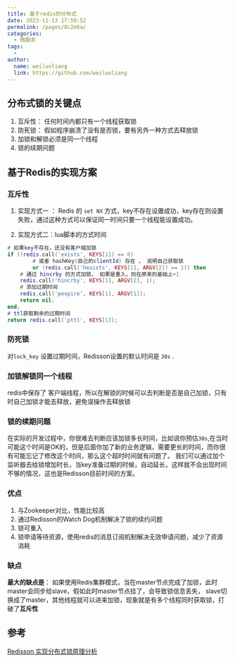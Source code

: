 ```yaml
---
title: 基于redis的分布式
date: 2023-11-13 17:59:52
permalink: /pages/8c2e6a/
categories:
  - 微服务
tags:
  - 
author: 
  name: weiluoliang
  link: https://github.com/weiluoliang
---
```


## 分布式锁的关键点
1. 互斥性： 任何时间内都只有一个线程获取锁
2. 防死锁： 假如程序崩溃了没有是否锁，要有另外一种方式去释放锁
3. 加锁和解锁必须是同一个线程
4. 锁的续期问题

## 基于Redis的实现方案

### 互斥性
1. 实现方式一 ： Redis 的 `set NX` 方式，key不存在设置成功，key存在则设置失败，通过这种方式可以保证同一时间只要一个线程能设置成功。

2. 实现方式二：lua脚本的方式时间  
```lua
# 如果key不存在，还没有客户端加锁
if ((redis.call('exists', KEYS[1]) == 0) 
        # 或者 hashKey(自己的clientId) 存在 ， 说明自己获取锁 
        or (redis.call('hexists', KEYS[1], ARGV[2]) == 1)) then 
    # 通过 hincrby 的方式加锁， 如果是重入，则在原来的基础上+1    
    redis.call('hincrby', KEYS[1], ARGV[2], 1); 
    # 添加过期时间
    redis.call('pexpire', KEYS[1], ARGV[1]); 
    return nil; 
end;
# ttl获取剩余的过期时间
return redis.call('pttl', KEYS[1]);
```

### 防死锁
对`lock_key` 设置过期时间，Redisson设置的默认时间是 `30s` .

### 加锁解锁同一个线程
redis中保存了 客户端线程，所以在解锁的时候可以去判断是否是自己加锁，只有时自己加锁才能去释放，避免误操作去释放锁

### 锁的续期问题
在实际的开发过程中，你很难去判断应该加锁多长时间，比如说你预估`30s`,在当时可能这个时间是OK的，但是后面你加了新的业务逻辑，需要更长的时间，而你很有可能忘记了修改这个时间，那么这个超时时间就有问题了。
我们可以通过加个监听器去给锁增加时长，当key准备过期的时候，自动延长，这样就不会出现时间不够的情况，这也是Redisson目前时间的方案。 

### 优点
1. 与Zookeeper对比，性能比较高
2. 通过Redisson的Watch Dog机制解决了锁的续约问题
3. 锁可重入
4. 锁申请等待资源，使用redis的消息订阅机制解决无效申请问题，减少了资源消耗

### 缺点
**最大的缺点是**： 如果使用Redis集群模式，当在master节点完成了加锁，此时master会同步给slave，假如此时master节点挂了，会导致锁信息丢失，
slave切换成了master，其他线程就可以进来加锁，现象就是有多个线程同时获取锁，打破了**互斥性**

## 参考
[Redisson 实现分布式锁原理分析](https://zhuanlan.zhihu.com/p/135864820)